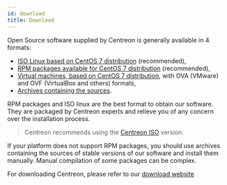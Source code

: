 ```yaml
---
id: download
title: Download
---
```


Open Source software supplied by Centreon is generally available in 4 formats:

* [ISO Linux based on CentOS 7 distribution](https://download.centreon.com) (recommended),
* [RPM packages available for CentOS 7 distribution](https://download.centreon.com) (recommended),
* [Virtual machines, based on CentOS 7 distribution](https://download.centreon.com), with OVA (VMware) and OVF (VirtualBox and others) formats,
* [Archives containing the sources](https://download.centreon.com).

RPM packages and ISO linux are the best format to obtain our software. They are packaged by Centreon experts and relieve
you of any concern over the installation process.

> Centreon recommends using the [Centreon ISO](installation-of-a-central-server/using-centreon-iso.md) version.

If your platform does not support RPM packages, you should use archives containing the sources of stable versions of
our software and install them manually. Manual compilation of some packages can be complex.

For downloading Centreon, please refer to our [download website](https://download.centreon.com)
